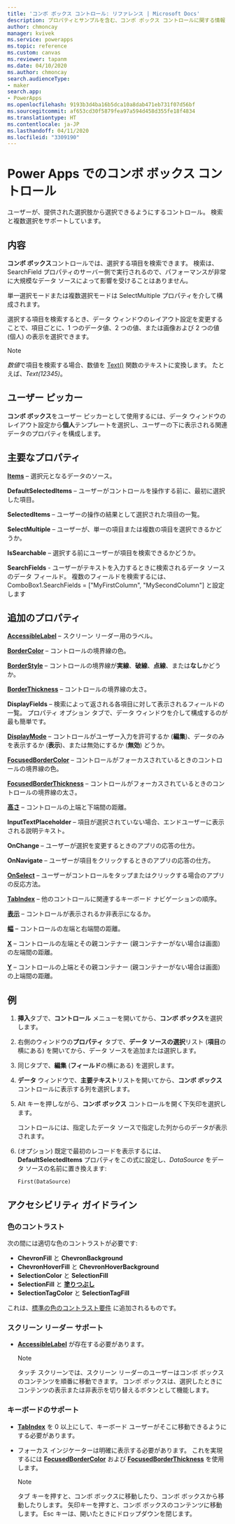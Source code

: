 ```yaml
---
title: 'コンボ ボックス コントロール: リファレンス | Microsoft Docs'
description: プロパティとサンプルを含む、コンボ ボックス コントロールに関する情報
author: chmoncay
manager: kvivek
ms.service: powerapps
ms.topic: reference
ms.custom: canvas
ms.reviewer: tapanm
ms.date: 04/10/2020
ms.author: chmoncay
search.audienceType:
- maker
search.app:
- PowerApps
ms.openlocfilehash: 9193b3d4ba16b5dca10a8dab471eb731f07d56bf
ms.sourcegitcommit: af653cd30f5879fea97a594d458d355fe18f4834
ms.translationtype: HT
ms.contentlocale: ja-JP
ms.lasthandoff: 04/11/2020
ms.locfileid: "3309190"
---
```

# <a name="combo-box-control-in-power-apps"></a>Power Apps でのコンボ ボックス コントロール
ユーザーが、提供された選択肢から選択できるようにするコントロール。  検索と複数選択をサポートしています。

## <a name="description"></a>内容
**コンボ ボックス**コントロールでは、選択する項目を検索できます。  検索は、SearchField プロパティのサーバー側で実行されるので、パフォーマンスが非常に大規模なデータ ソースによって影響を受けることはありません。  

単一選択モードまたは複数選択モードは SelectMultiple プロパティを介して構成されます。

選択する項目を検索するとき、データ ウィンドウのレイアウト設定を変更することで、項目ごとに、1 つのデータ値、2 つの値、または画像および 2 つの値 (個人) の表示を選択できます。

> [!NOTE]
> *数値*で項目を検索する場合、数値を [Text()](https://docs.microsoft.com/powerapps/maker/canvas-apps/functions/function-text) 関数のテキストに変換します。 たとえば、*Text(12345)*。

## <a name="people-picker"></a>ユーザー ピッカー
**コンボ ボックス**をユーザー ピッカーとして使用するには、データ ウィンドウのレイアウト設定から**個人**テンプレートを選択し、ユーザーの下に表示される関連データのプロパティを構成します。

## <a name="key-properties"></a>主要なプロパティ
**[Items](properties-core.md)** – 選択元となるデータのソース。

**DefaultSelectedItems** – ユーザーがコントロールを操作する前に、最初に選択した項目。

**SelectedItems** – ユーザーの操作の結果として選択された項目の一覧。

**SelectMultiple** – ユーザーが、単一の項目または複数の項目を選択できるかどうか。

**IsSearchable** – 選択する前にユーザーが項目を検索できるかどうか。

**SearchFields** - ユーザーがテキストを入力するときに検索されるデータ ソースのデータ フィールド。  複数のフィールドを検索するには、ComboBox1.SearchFields = ["MyFirstColumn", "MySecondColumn"] と設定します

## <a name="additional-properties"></a>追加のプロパティ
**[AccessibleLabel](properties-accessibility.md)** – スクリーン リーダー用のラベル。

**[BorderColor](properties-color-border.md)** – コントロールの境界線の色。

**[BorderStyle](properties-color-border.md)** – コントロールの境界線が**実線**、**破線**、**点線**、または**なし**かどうか。

**[BorderThickness](properties-color-border.md)** – コントロールの境界線の太さ。

**DisplayFields** – 検索によって返される各項目に対して表示されるフィールドの一覧。  プロパティ オプション タブで、データ ウィンドウを介して構成するのが最も簡単です。

**[DisplayMode](properties-core.md)** – コントロールがユーザー入力を許可するか (**編集**)、データのみを表示するか (**表示**)、または無効にするか (**無効**) どうか。

**[FocusedBorderColor](properties-color-border.md)** – コントロールがフォーカスされているときのコントロールの境界線の色。

**[FocusedBorderThickness](properties-color-border.md)** – コントロールがフォーカスされているときのコントロールの境界線の太さ。

**[高さ](properties-size-location.md)** – コントロールの上端と下端間の距離。

**InputTextPlaceholder** – 項目が選択されていない場合、エンドユーザーに表示される説明テキスト。

**OnChange** – ユーザーが選択を変更するときのアプリの応答の仕方。

**OnNavigate** – ユーザーが項目をクリックするときのアプリの応答の仕方。

**[OnSelect](properties-core.md)** – ユーザーがコントロールをタップまたはクリックする場合のアプリの反応方法。

**[TabIndex](properties-accessibility.md)** – 他のコントロールに関連するキーボード ナビゲーションの順序。

**[表示](properties-core.md)** – コントロールが表示されるか非表示になるか。

**[幅](properties-size-location.md)** – コントロールの左端と右端間の距離。

**[X](properties-size-location.md)** – コントロールの左端とその親コンテナー (親コンテナーがない場合は画面) の左端間の距離。

**[Y](properties-size-location.md)** – コントロールの上端とその親コンテナー (親コンテナーがない場合は画面) の上端間の距離。

## <a name="example"></a>例
1. **挿入**タブで、**コントロール** メニューを開いてから、**コンボ ボックス**を選択します。  

1. 右側のウィンドウの**プロパティ** タブで、**データ ソースの選択**リスト (**項目**の横にある) を開いてから、データ ソースを追加または選択します。

1. 同じタブで、**編集** (**フィールド**の横にある) を選択します。

1. **データ** ウィンドウで、**主要テキスト**リストを開いてから、**コンボ ボックス** コントロールに表示する列を選択します。

1. Alt キーを押しながら、**コンボ ボックス** コントロールを開く下矢印を選択します。

    コントロールには、指定したデータ ソースで指定した列からのデータが表示されます。
    
1. (オプション) 既定で最初のレコードを表示するには、**DefaultSelectedItems** プロパティをこの式に設定し、*DataSource* をデータ ソースの名前に置き換えます:

    `First(DataSource)`

## <a name="accessibility-guidelines"></a>アクセシビリティ ガイドライン
### <a name="color-contrast"></a>色のコントラスト
次の間には適切な色のコントラストが必要です:
* **ChevronFill** と **ChevronBackground**
* **ChevronHoverFill** と **ChevronHoverBackground**
* **SelectionColor** と **SelectionFill**
* **SelectionFill** と **[塗りつぶし](properties-color-border.md)**
* **SelectionTagColor** と **SelectionTagFill**

これは、[標準の色のコントラスト要件](../accessible-apps-color.md) に追加されるものです。

### <a name="screen-reader-support"></a>スクリーン リーダー サポート
* **[AccessibleLabel](properties-accessibility.md)** が存在する必要があります。

    > [!NOTE]
  > タッチ スクリーンでは、スクリーン リーダーのユーザーはコンボ ボックスのコンテンツを順番に移動できます。 コンボ ボックスは、選択したときにコンテンツの表示または非表示を切り替えるボタンとして機能します。

### <a name="keyboard-support"></a>キーボードのサポート
* **[TabIndex](properties-accessibility.md)** を 0 以上にして、キーボード ユーザーがそこに移動できるようにする必要があります。
* フォーカス インジケーターは明確に表示する必要があります。 これを実現するには **[FocusedBorderColor](properties-color-border.md)** および **[FocusedBorderThickness](properties-color-border.md)** を使用します。

    > [!NOTE]
  > タブ キーを押すと、コンボ ボックスに移動したり、コンボ ボックスから移動したりします。 矢印キーを押すと、コンボ ボックスのコンテンツに移動します。 Esc キーは、開いたときにドロップダウンを閉じます。
